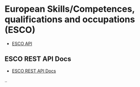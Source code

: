 # European Skills/Competences, qualifications and occupations (ESCO)

* [ESCO API](https://ec.europa.eu/esco/portal/api)

## ESCO REST API Docs

* [ESCO REST API Docs](https://ec.europa.eu/esco/api/doc/esco_api_doc.html)

..